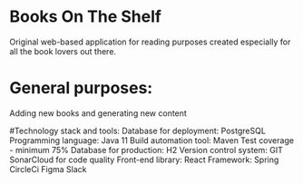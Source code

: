 # Books On The Shelf
Original web-based application for reading purposes created especially for all the book lovers out there.

# General purposes:
Adding new books and generating new content

#Technology stack and tools:
Database for deployment: PostgreSQL
Programming language: Java 11
Build automation tool: Maven
Test coverage - minimum 75%
Database for production: H2
Version control system: GIT
SonarCloud for code quality
Front-end library: React
Framework: Spring
CircleCi
Figma
Slack

